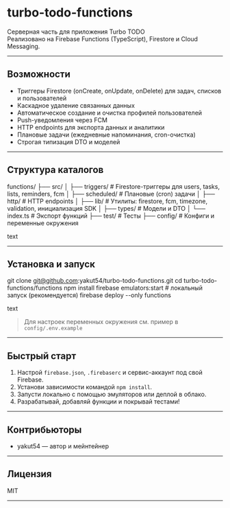 # turbo-todo-functions

Серверная часть для приложения Turbo TODO  
Реализовано на Firebase Functions (TypeScript), Firestore и Cloud Messaging.

---

## Возможности

- Триггеры Firestore (onCreate, onUpdate, onDelete) для задач, списков и пользователей
- Каскадное удаление связанных данных
- Автоматическое создание и очистка профилей пользователей
- Push-уведомления через FCM
- HTTP endpoints для экспорта данных и аналитики
- Плановые задачи (ежедневные напоминания, cron-очистка)
- Строгая типизация DTO и моделей

---

## Структура каталогов

functions/
├── src/
│ ├── triggers/ # Firestore-триггеры для users, tasks, lists, reminders, fcm
│ ├── scheduled/ # Плановые (cron) задачи
│ ├── http/ # HTTP endpoints
│ ├── lib/ # Утилиты: firestore, fcm, timezone, validation, инициализация SDK
│ ├── types/ # Модели и DTO
│ └── index.ts # Экспорт функций
├── test/ # Тесты
├── config/ # Конфиги и переменные окружения

text

---

## Установка и запуск

git clone git@github.com:yakut54/turbo-todo-functions.git
cd turbo-todo-functions/functions
npm install
firebase emulators:start # локальный запуск (рекомендуется)
firebase deploy --only functions

text
> Для настроек переменных окружения см. пример в `config/.env.example`

---

## Быстрый старт

1. Настрой `firebase.json`, `.firebaserc` и сервис-аккаунт под свой Firebase.
2. Установи зависимости командой `npm install`.
3. Запусти локально с помощью эмуляторов или деплой в облако.
4. Разрабатывай, добавляй функции и покрывай тестами!

---

## Контрибьюторы

- yakut54 — автор и мейнтейнер

---

## Лицензия

MIT

---
